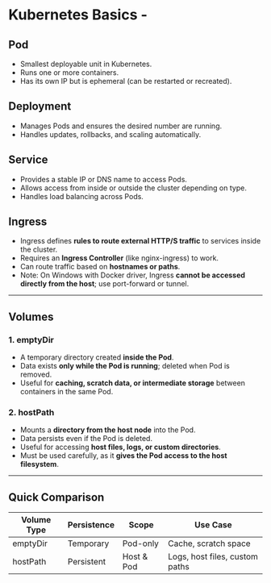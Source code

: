 # Kubernetes Basics - 

## Pod
- Smallest deployable unit in Kubernetes.
- Runs one or more containers.
- Has its own IP but is ephemeral (can be restarted or recreated).

## Deployment
- Manages Pods and ensures the desired number are running.
- Handles updates, rollbacks, and scaling automatically.

## Service
- Provides a stable IP or DNS name to access Pods.
- Allows access from inside or outside the cluster depending on type.
- Handles load balancing across Pods.


## Ingress
- Ingress defines **rules to route external HTTP/S traffic** to services inside the cluster.
- Requires an **Ingress Controller** (like nginx-ingress) to work.
- Can route traffic based on **hostnames or paths**.
- Note: On Windows with Docker driver, Ingress **cannot be accessed directly from the host**; use port-forward or tunnel.

---

## Volumes

### 1. emptyDir
- A temporary directory created **inside the Pod**.
- Data exists **only while the Pod is running**; deleted when Pod is removed.
- Useful for **caching, scratch data, or intermediate storage** between containers in the same Pod.

### 2. hostPath
- Mounts a **directory from the host node** into the Pod.
- Data persists even if the Pod is deleted.
- Useful for accessing **host files, logs, or custom directories**.
- Must be used carefully, as it **gives the Pod access to the host filesystem**.

---

## Quick Comparison

| Volume Type | Persistence | Scope            | Use Case                  |
|-------------|------------|-----------------|---------------------------|
| emptyDir    | Temporary  | Pod-only        | Cache, scratch space      |
| hostPath    | Persistent | Host & Pod      | Logs, host files, custom paths |
